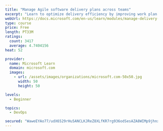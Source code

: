 ```yaml
---
title: "Manage Agile software delivery plans across teams"
excerpt: "Learn to optimize delivery efficiency by improving work plan visibility across teams."
webUrl: https://docs.microsoft.com/en-us/learn/modules/manage-delivery-plans/
type: course
price: Free
length: PT33M
ratings:
  count: 3417
  average: 4.7404156
heat: 52

provider:
  name: Microsoft Learn
  domain: microsoft.com
  images:
    - url: /assets/images/organizations/microsoft.com-50x50.jpg
      width: 50
      height: 50

levels:
  - Beginner

topics:
  - DevOps

secured: "WaweEYAo77/udX6529rHu5ANCLKJReZ8XLfKR7rg936odSesAZA8WIMp9jhnxX0cQo+ILhd4EpjwDr+38UNLAXaM/QXI3LVNqvHJIqzpmi6zg2ELk9v+TxVkHOHBC0j5upa9E1Z7DT8CxomAnAUaMv5DywBC1ckKpXciQeaDSy8JjmzPRBpV2UJb4NYEZD6RMXz47psF3U3jC2DCADCsiL4FvD7ap7ZudLl+FCBmdgkoBcfj/WBYyj9INWUdtHnHvM/pFPOGQDNAyqxpZMyDQuLOkT37kq1o2GtotaWNO//LWKOeR+sBr5oA1476z5TnEF3a+Ut8261OifF+Bx2PdeMCNRt8gAbc0bAwmZpKKC1Ofr4ex9t4H5+xilMtb6Tl5CridzFpRANHx+SiDHMJ/OFihvqGC3msc0ZC+ihzcNI=;1DCJdH/tqPcdZudk+MN8rQ=="
---
```


